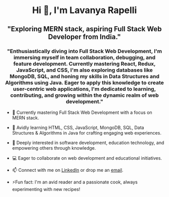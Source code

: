 <h1 align="center">Hi 👋, I'm Lavanya Rapelli </h1>
<h2 align="center">"Exploring MERN stack, aspiring Full Stack Web Developer from India."
</h2>
<h3 align="center">"Enthusiastically diving into Full Stack Web Development, I'm immersing myself in team collaboration, debugging, and feature development. Currently mastering React, Redux, JavaScript, and CSS, I'm also exploring databases like MongoDB, SQL, and honing my skills in Data Structures and Algorithms using Java. Eager to apply this knowledge to create user-centric web applications, I'm dedicated to learning, contributing, and growing within the dynamic realm of web development."</h3>

- 🔭 Currently mastering Full Stack Web Development with a focus on MERN stack.
- 🌱 Avidly learning HTML, CSS, JavaScript, MongoDB, SQL, Data Structures & Algorithms in Java for crafting engaging web experiences.
- 👀 Deeply interested in software development, education technology, and empowering others through knowledge.
- 💻 Eager to collaborate on web development and educational initiatives.
- 📫 Connect with me on [LinkedIn](https://www.linkedin.com/in/lavanya-rapelli-188263259?utm_source=share&utm_campaign=share_via&utm_content=profile&utm_medium=android_app) or drop me an [email](mailto:lavanyarapelli25@gmail.com).


- ⚡Fun fact: I'm an avid reader and a passionate cook, always experimenting with new recipes!


